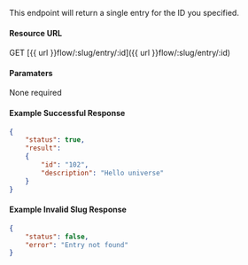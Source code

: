 <!--
@title GET flow/:slug/entry/:id
@author Moltin Ltd
@description Returns a single entry based on the specified ID
@order 15.12

@sidebar 1
@family Flow
@rate No
@auth Yes
@format JSON
@http GET
@version beta
-->
This endpoint will return a single entry for the ID you specified.

#### Resource URL
GET [{{ url }}flow/:slug/entry/:id]({{ url }}flow/:slug/entry/:id)


#### Paramaters
None required

<!--code-->
#### Example Successful Response
``` json
{
    "status": true,
    "result":
    {
        "id": "102",
        "description": "Hello universe"
    }
}

```


#### Example Invalid Slug Response
``` json
{
    "status": false,
    "error": "Entry not found"
}
```
<!--/code-->